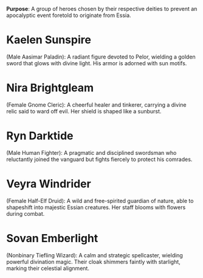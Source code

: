 **Purpose**: A group of heroes chosen by their respective deities to prevent an apocalyptic event foretold to originate from Essia.

# **Kaelen Sunspire** 
(Male Aasimar Paladin): A radiant figure devoted to Pelor, wielding a golden sword that glows with divine light. His armor is adorned with sun motifs.

# **Nira Brightgleam** 
(Female Gnome Cleric): A cheerful healer and tinkerer, carrying a divine relic said to ward off evil. Her shield is shaped like a sunburst.

# **Ryn Darktide** 
(Male Human Fighter): A pragmatic and disciplined swordsman who reluctantly joined the vanguard but fights fiercely to protect his comrades.

# **Veyra Windrider** 
(Female Half-Elf Druid): A wild and free-spirited guardian of nature, able to shapeshift into majestic Essian creatures. Her staff blooms with flowers during combat.

# **Sovan Emberlight** 
(Nonbinary Tiefling Wizard): A calm and strategic spellcaster, wielding powerful divination magic. Their cloak shimmers faintly with starlight, marking their celestial alignment.